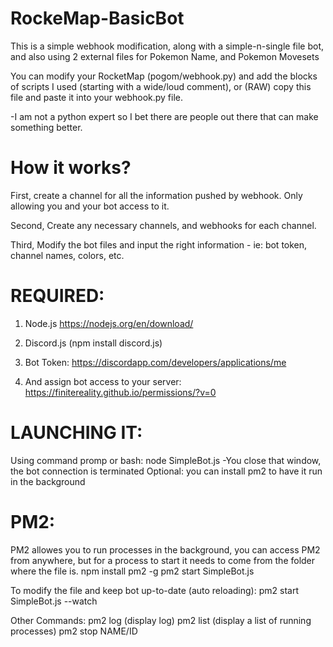 # RockeMap-BasicBot
This is a simple webhook modification, along with a simple-n-single file bot, and 
also using 2 external files for Pokemon Name, and Pokemon Movesets

You can modify your RocketMap (pogom/webhook.py) and add the blocks of scripts I used (starting with a wide/loud comment), 
or (RAW) copy this file and paste it into your webhook.py file.

-I am not a python expert so I bet there are people out there that can make something better.

# How it works?
First, create a channel for all the information pushed by webhook. Only allowing you and your bot access to it.

Second, Create any necessary channels, and webhooks for each channel.

Third, Modify the bot files and input the right information - ie: bot token, channel names, colors, etc.

# REQUIRED:
1) Node.js https://nodejs.org/en/download/  

2) Discord.js (npm install discord.js) 

3) Bot Token: https://discordapp.com/developers/applications/me  

4) And assign bot access to your server: https://finitereality.github.io/permissions/?v=0

# LAUNCHING IT:
Using command promp or bash: node SimpleBot.js
-You close that window, the bot connection is terminated
Optional: you can install pm2 to have it run in the background

# PM2:
PM2 allowes you to run processes in the background, you can access PM2 from anywhere, but for a process to start it needs to come from the folder where the file is.
npm install pm2 -g
pm2 start SimpleBot.js

To modify the file and keep bot up-to-date (auto reloading):
pm2 start SimpleBot.js --watch

Other Commands:
pm2 log (display log)
pm2 list (display a list of running processes)
pm2 stop NAME/ID
